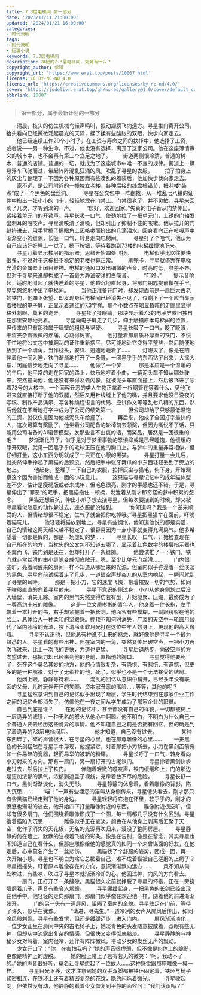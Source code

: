 ```yaml
---
title: 7.3层电梯间 第一部分
date: '2023/11/11 21:00:00'
updated: '2024/01/21 16:00:00'
categories: 
- 时代流明
tags:
- 时代流明
- 短篇小说
keywords: 7.3层电梯间
description: 神秘的7.3层电梯间，究竟有什么？
copyright_author: 紫陌
copyright_url: 'https://www.erat.top/posts/10007.html'
license: CC BY-NC-ND 4.0
license_url: 'https://creativecommons.org/licenses/by-nc-nd/4.0/'
cover: 'https://jsdelivr.erat.top/gh/ws-es/gallery@1.0/cover/default_cover_121.webp'
abbrlink: 10007
---
```

> 第一部分，属于最新计划的一部分

　　清晨，枝头的仿生机械鸟轻声鸣叫，振动翅膀飞向远方。寻星推门离开公司，抬头看向已经微微泛起晨光的天际，揉了揉有些酸胀的双眼，快步向家走去。
　　他已经连续工作20个小时了，在工资与寿命之间的抉择中，他选择了工资，或者说——另一种生命。不过，他也没有选择，离开了这家公司。他在这座薄情寡义的城市中，也不会再有第二个立足之地了。
　　街道两侧很冷清，普通的树木，普通的店铺。普通的一切，就成为了这座城市中唯一不变的规律。街道上一辆悬浮车飞驰而过，带起阵阵混乱狂涌的风，吹乱了寻星的衣服。
　　拍了拍身上的灰尘与整理了一下因为各种原因而有些凌乱的着装后，他加快步伐向家走去。
　　家不远，是公司附近的一幢独立老楼，各种后接的线盘根错节，把老楼“装点”成了一个黑色的盘丝洞。
　　寻星在公文包中一阵翻找，从一堆乱七八糟的证件中掏出一张小小的门卡，轻轻地放在门禁上。门禁很老了，并不灵敏，寻星来回刷了几次，才听到滴的一声。
　　“您好，欢迎回家。”失真的电子音从门禁传出，紧接着单元门的开锁声。寻星长吸一口气，使劲地拉了一把单元门，上锈的门轴发出刺耳的嘎吱声。寻星清咳清了清嗓，但却引出了抑制不住的咳嗽。他从拉开的门缝挤进去，用手背擦了擦眼角上因咳嗽而挤出的几滴泪水。回身看向正在吱嘎声中渐渐变小的缝隙，长吸一口气，转身走向电梯间。
　　寻星打了个哈气，他认为自己应该好好睡上一觉了。摁下按钮，等待着跑到73楼的电梯缓慢地下来。
　　寻星盯着显示楼层的指示器，思绪开始四处飞扬。
　　电梯似乎比以往要快很多，不过对于这栋极不稳定的老楼也算正常。
　　刷完卡，寻星就倚靠在电梯光滑的金属壁上闭目养神。电梯的通风口发出细微的声音，时高时低，参差不齐，但对于寻星来说却构成了一首最为静谧安详的白噪音。
　　“叮咚。”
　　提示音响起，适时地叫起了就快睡着的寻星，他昏沉地直起身，将房门钥匙提前攥在手里，晃晃悠悠地冲出了电梯间。
　　当他正准备开门时，却发现面前是一扇巨大古老的铁门，他四下张望，却发现身后电梯间已经消失不见了，仅剩下了一个应当显示着楼层的电子屏，正显示着通红的7.3字样。那个小数点在略显昏暗的走廊里显得格外刺眼，莫名的诡异。
　　寻星揉了揉眼睛，那块显示着7.3的电子屏依旧独自在那里安静地亮着。
　　寻星向电子屏走了几步，伸手触摸原本电梯间的位置，但传来的只有那独属于墙壁的粗糙与坚硬。
　　寻星长吸了一口气，眨了眨眼，干涩夹杂着微微的疼痛，心跳得厉害。
　　他打量着那扇质朴厚重的铁门，不慌不忙地将公文包中被翻乱的证件重新摆平，尽可能地让它变得平整些，然后随便地放到了一个墙角，当作枕头，安详、迅速地睡着了……
　　灯熄灭了，像是在陪伴着他一同入睡，铁门渐渐地打开了一条缝，一团黑乎乎的东西钻了出来，大摇大摆、闲庭信步地走向了寻星……
　　他做了一个梦：
　　那是本应是一个温暖的的午后，他平常的走在回家的路上，快乐地哼着小曲，一辆泥头车不知从哪处驶来，突然撞向他，他还没有来得及去闪躲，就被泥头车直面撞上，然后被飞进了写着73号的大楼中，一个面容丑恶的类人生物正拿着一根钢管在等着什么，见他飞进来就直接打断了他的双腿，然后又用针线缝上了他的嘴，并且要求他没日没夜的写稿、制作产品演示、写各种编程语言的代码、应试作文等等乱七八糟的东西，然后他就在不断地打字中成为了公司的绩效第一。
　　但公司却给了只够最低温饱的工资，就仅仅是因为他被泥头车给撞了。
　　再后来，他成了全国打字最快的人，这次可算有奖励了，他坐着公司配备的轮椅前去领奖，但因为嘴说不了话，只能用公司准备的AI语音模型，发那些言不由衷的话，而奖品，居然是一团很重的毛？
　　梦渐渐化开了，似乎是对于梦里事物的恐惧抑或是已经睡饱，他缓缓的睁开双眼，就见一团黑乎乎的毛球正压在他的胸口上。与梦中的重量非常相似，但仔细打量，这小东西分明就成了一只正在小憩的黑猫。
　　寻星打量一会儿后，就突然伸手拎起了黑猫的后颈皮，然后把手中张牙舞爪的小东西轻轻丢到了旁边的地上。
　　他起身，整理了一下自己的衣服，拍掉灰尘与猫毛，俯下身，开始观察这个因为害怕而缩成一团的小玩意儿。
　　这只猫与寻星记忆中的成年猫体型差不少，估计是瘦弱版或者未成年，但毛色很亮，刚才的手感也还不错。于是，寻星伸出了“罪恶”的双手，把黑猫抱住一顿揉，发泄着从刚才那奇怪的梦中积累的怨念。
　　黑猫还想反抗，伸出小爪子想去挠寻星，但每次要挠到的时候，却又被寻星看似随意的动作躲过去，连衣服都没碰到。
　　“你知道吗？我是一个逆来顺受的人，但情绪却很不稳定，生气了就会把你吃掉哦。”寻星把黑猫举在面前，吓唬着猫玩儿。
　　他轻轻将猫放到地上。寻星有些惆怅，他知道他说的都是实话，自己的情绪这两天越来越不稳定了，很容易因为一点小事就变得充满戾气。他多希望着一切都是假的，都是一场虚幻的梦……
　　寻星长叹一口气，开始检查现在自己所在的地方，当枕头的公文包不知道去哪了，显示着红色数字的楼层指示器也不翼而飞，铁门到是还在，但却打开了一条缝隙。
　　他尝试推了一下铁门，铁门就非常丝滑的由小缝隙变成彻底敞开。嗯，至少比单元门丝滑……
　　门内很空旷，亮着同醒来的房间一样不知道从哪里来的光源，但室内似乎弥漫着一丝淡淡的黑色。寻星向前试探着走了几步，一道破空声却突兀的从室内响起，一瞬间就到了寻星的耳畔。
　　那是一把小刀，它的速度飞快，带着摧毁一切的气势，如同子弹般直直的向着寻星射来。
　　寻星下意识的侧过身，小刀从他身侧划过后没入墙壁，消失无踪。室内的黑气突然变得仿若有型，开始凝聚、压缩，最终成为了一尊高约十米的雕像。
　　这是一位文质彬彬的青年人，他身着一件长袍，左手端着一本打开的书，右手却紧握着一把长剑，他面容有些模糊，一副眼镜架在他的脸上，总体给人一种柔和的坚毅感。棚顶不知何时消失，广袤的天空中一轮圆月替代了室内冰冷的光源，投下清冷柔软月光打在这位中年人的身上，更现他的高大巍峨。
　　寻星不认识他，但他总有种说不上来的熟悉，就好像他是寻星一个最为熟悉的人。寻星看的有些出神，但在室内的一角，突然又传出破空声，一把小刀再次飞过来，比上一次飞的更快，力道也更猛。
　　寻星后退两步，向破空声的方向望过去，那把刀却已经来到他的身前，直指他的胸口。
　　寻星觉得他要死了，死在这个莫名其妙的地方，他的心情很复杂，有恐惧、有悲伤、有遗憾，但更多的是一种解脱，对于了无牵挂的他，死了，似乎也不是一个无法接受的结局。
　　他闭上眼，静静等待着……
　　混乱的回忆从意识中铺开，已经多年没有联系的父母、儿时玩伴开怀的笑颜、资本家丑恶的嘴脸……等等，其他的呢？
　　寻星猛然意识到自己的记忆似乎出现了断层，学生时代结束到在那家企业工作之间的记忆全部消失了，仿佛他在一夜之间从学生成为了那家企业的职员。
　　自己到底是谁？
　　在他的记忆中，甚至都没有自己的样貌，一切都被糊上一层诡异的滤镜，一种无名的怒火从他心中翻腾。他不明白，不明白为什么自己一个普通人要去经历这些诡异的事情。他不知道自己之前是否拥有回忆，但的确是到了着诡异的7.3层电梯间后。
　　
　　他才知道，自己没有过去。
　　
　　某种东西碎了，碎的声音很大，在寻星的心里，也在那尊雕像的心里……
　　一把黑色的长剑猛然在寻星手中浮现，他握紧它，对着那把小刀斩去，小刀在黑剑面前宛如一件易碎的瓷器，轻而易举的被斩的粉碎。
　　寻星长呼了一口气，转身看向小刀射来的方向。那有一扇门，另一扇打开的古老铁门。
　　寻星拎着黑剑快步走过去，然后拉上了铁门。
　　伴随着轻微的嘎吱声，铁门缓缓和上，门的那边是更加浓郁的黑气，浓郁到遮盖了视线，充斥着数不尽的危险。
　　寻星长舒一口气，黑剑渐渐淡化，消失无形。
　　寻星静静的休息着，看着雕像的背影，陷入沉思……
　　“喵！”一声有些埋怨的猫叫从身侧传来，寻星低头看去，刚才那只有些黑猫已经走到了他的身边。
　　寻星轻轻将它抱在怀里，软乎乎的，刚才的愤怒也渐渐的淡去，他开始四下打量雕像附近的东西。
　　雕像附近很空旷，但却有很多扇门，他们围绕着雕像形成了一个圆，每一扇都几乎没有什么区别。寻星撸着猫陷入沉思……
　　雕像似乎正在变淡，颜色在从他身上剥离后汇聚于天空，化作了消失的天花板，无名的光源再次归来，浸没了整间房屋。
　　寻星静静的倚在墙上，默默的注视着飞旋的彩条，像是在告别，像是在留念，其实寻星也不知道自己在看什么，但那座雕像给他的感觉真的如同一个未曾谋面的好友，在他走后，心中莫名产生了一丝悲伤。
　　黑猫找了个舒服的姿势，团成一团，再一次开始小憩。寻星也不明白为啥它总黏着自己，难不成着猫被自己磋磨的上瘾了？寻星摇摇头，盯着原本雕像存在的方向，意识渐渐飘向远方……
　　风不知从何处吹过，有些凉，吹进了寻星本就渐渐冷却的心。他回过神，向风的方向看去。
　　一扇门，正打开了一条缝隙。黑猫很久之前就挣脱了寻星的怀抱，正在一旁挠墙磨着爪子，声音有些令人烦躁。
　　寻星缓缓起身，一把黑色的长剑已经出现在他手中。他轻轻的走向那扇门，那扇门似乎像在欢迎他一样，随着他的前进渐渐张开。
　　门的另一头有一道屏风，阻隔了室内的全貌。寻星驻足在门前，等待了许久，似乎在犹豫。
　　“请进，寻先生。”一道冷冽的女声从屏风后传出，如同冷风般刺骨。寻星有些发愣，但还是缓缓迈步，进入门内。
　　屏风渐渐淡化，一位少女正坐在房间中央的古老椅子上，她淡青色的头发随意披散着，双眼有些无神，但却从中流露出复杂的情感，但很快又变得彻底黯淡。
　　寻星静静的与神秘少女对峙着，室内很冷，还伴有阵阵微风，带动少女的发丝无声的飘动。
　　少女开口了：“你，在害怕我吗？”她的声音很虚弱，但不像是肉体上的脆弱，更像是精神上的虚脱。
　　她的脸上带上了若有若无的微笑：“呵，我动不了的。”她的声音很好听，莫名让寻星想起了一位故人……这种感觉跟那座雕像一模一样。
　　寻星目光下移，这才注意到她的双手双脚都被铁环固定着，铁环与椅子紧密相连，在铁环上还有着精密复杂的花纹，隐约闪烁着微光。
　　寻星收起剑，但依然没有动，他静静的看着少女恢复到平静的面容问：“我们认识吗？”